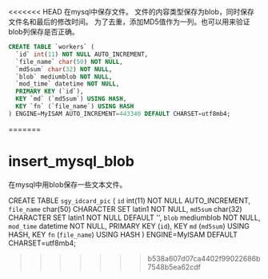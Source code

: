 <<<<<<< HEAD
在mysql中保存文件。
文件的内容类型保存为blob，同时保存文件名和最后的修改时间。
为了去重，添加MD5值作为一列。也可以用来验证blob列保存是否正确。
```sql
CREATE TABLE `workers` (
  `id` int(11) NOT NULL AUTO_INCREMENT,
  `file_name` char(50) NOT NULL,
  `md5sum` char(32) NOT NULL,
  `blob` mediumblob NOT NULL,
  `mod_time` datetime NOT NULL,
  PRIMARY KEY (`id`),
  KEY `md` (`md5sum`) USING HASH,
  KEY `fn` (`file_name`) USING HASH
) ENGINE=MyISAM AUTO_INCREMENT=443340 DEFAULT CHARSET=utf8mb4;

```
=======
# insert_mysql_blob
在mysql中用blob保存一些文本文件。

CREATE TABLE `sgy_idcard_pic` (
      `id` int(11) NOT NULL AUTO_INCREMENT,
      `file_name` char(50) CHARACTER SET latin1 NOT NULL,
      `md5sum` char(32) CHARACTER SET latin1 NOT NULL DEFAULT '',
      `blob` mediumblob NOT NULL,
      `mod_time` datetime NOT NULL,
      PRIMARY KEY (`id`),
      KEY `md` (`md5sum`) USING HASH,
      KEY `fn` (`file_name`) USING HASH
    ) ENGINE=MyISAM DEFAULT CHARSET=utf8mb4;
>>>>>>> b538a607d07ca4402f99022686b7548b5ea62cdf
